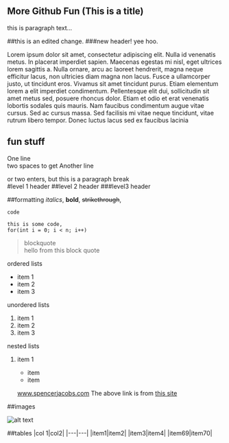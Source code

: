More Github Fun (This is a title)
---
this is paragraph text...

##this is an edited change.
###new header! yee hoo.


Lorem ipsum dolor sit amet, consectetur adipiscing elit. Nulla id venenatis metus. In placerat imperdiet sapien. Maecenas egestas mi nisl, eget ultrices lorem sagittis a. Nulla ornare, arcu ac laoreet hendrerit, magna neque efficitur lacus, non ultricies diam magna non lacus. Fusce a ullamcorper justo, ut tincidunt eros. Vivamus sit amet tincidunt purus. Etiam elementum lorem a elit imperdiet condimentum. Pellentesque elit dui, sollicitudin sit amet metus sed, posuere rhoncus dolor. Etiam et odio et erat venenatis lobortis sodales quis mauris. Nam faucibus condimentum augue vitae cursus. Sed ac cursus massa. Sed facilisis mi vitae neque tincidunt, vitae rutrum libero tempor. Donec luctus lacus sed ex faucibus lacinia

fun stuff
--
One line  
two spaces to get Another line

or two enters, but this is a paragraph break  
#level 1 header
##level 2 header
###level3 header

##formatting
*italics*, **bold**, ~~strikethrough~~, 

`code`

```
this is some code,
for(int i = 0; i < n; i++)
```

>blockquote  
>hello from this block quote
>

ordered lists
* item 1
* item 2
* item 3

unordered lists
1. item 1
1. item 2
1. item 3

nested lists

1. item 1  
    * item
    * item
    
    www.spencerjacobs.com
    The above link is from [this site](www.twitter.com/SpencerJacobs13)
    
    
##images 
    
![alt text](https://upload.wikimedia.org/wikipedia/commons/4/42/Wikimania_Sushi.jpg)
    
##tables
|col 1|col2|
|---|---|
|item1|item2|
|item3|item4|
|item69|item70|
